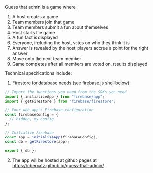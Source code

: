 Guess that admin is a game where:

1. A host creates a game
2. Team members join that game
3. Team members submit a fun about themselves
4. Host starts the game
5. A fun fact is displayed
6. Everyone, including the host, votes on who they think it is
7. Answer is revealed by the host, players accrue a point for the right answer
8. Move onto the next team member
9. Game completes after all members are voted on, results displayed

Technical specifications include:

1. Firestore for database needs (see firebase.js shell below):

```javascript
// Import the functions you need from the SDKs you need
import { initializeApp } from "firebase/app";
import { getFirestore } from "firebase/firestore";

// Your web app's Firebase configuration
const firebaseConfig = {
  // hidden, my config
};

// Initialize Firebase
const app = initializeApp(firebaseConfig);
const db = getFirestore(app);

export { db };

```

2. The app will be hosted at github pages at https://cbernatz.github.io/guess-that-admin/